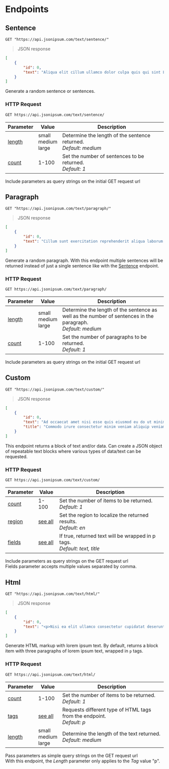 # Endpoints

## Sentence

```shell
GET "https://api.jsonipsum.com/text/sentence/"
```

> JSON response

```json
[
    {
        "id": 0,
        "text": "Aliqua elit cillum ullamco dolor culpa quis qui sint Lorem eu dolor dolore magna quis aliquip in est consequat officia."
    }
]
```

Generate a random sentence or sentences.

### HTTP Request

`GET https://api.jsonipsum.com/text/sentence/`

Parameter | Value | Description
--------- | ------- | -----------
<a href="#length">length</a> | small<br>medium<br>large | Determine the length of the sentence returned.<br><em>Default: medium</em>
<a href="#count">count</a> | 1-100 | Set the number of sentences to be returned. <br><em>Default: 1</em>

<aside class="notice">
Include parameters as query strings on the initial GET request url
</aside>


## Paragraph

```shell
GET "https://api.jsonipsum.com/text/paragraph/"
```

> JSON response

```json
[
    {
        "id": 0,
        "text": "Cillum sunt exercitation reprehenderit aliqua laborum sit cupidatat amet minim ipsum quis amet Lorem. Adipisicing qui cillum incididunt reprehenderit in aute id culpa ipsum esse minim. Enim sit nostrud eiusmod ipsum amet labore commodo nisi sint aliqua aliquip dolor esse mollit. Velit et proident pariatur labore consectetur non exercitation magna deserunt excepteur dolor. Lorem consectetur quis id consectetur in reprehenderit incididunt culpa incididunt pariatur duis in et ullamco nulla id deserunt anim sunt. Et adipisicing ad ad quis dolore anim est culpa est fugiat voluptate deserunt cillum occaecat Lorem nostrud."
    }
]
```

Generate a random paragraph. With this endpoint multiple sentences will be returned instead of just a single sentence like with the <a href="#sentence">Sentence</a> endpoint.

### HTTP Request

`GET https://api.jsonipsum.com/text/paragraph/`

Parameter | Value | Description
--------- | ------- | -----------
<a href="#length">length</a> | small<br>medium<br>large | Determine the length of the sentence as well as the number of sentences in the paragraph. <br><em>Default: medium</em>
<a href="#count">count</a> | 1-100 | Set the number of paragraphs to be returned. <br><em>Default: 1</em>

<aside class="notice">
Include parameters as query strings on the initial GET request url
</aside>

## Custom   

```shell
GET "https://api.jsonipsum.com/text/custom/"
```

> JSON response

```json
[
    {
        "id": 0,
        "text": "Ad occaecat amet nisi esse quis eiusmod eu do ut minim ex tempor non. Cillum sit Lorem qui nostrud amet exercitation esse est excepteur aliqua est esse reprehenderit occaecat elit amet magna eu. Eiusmod nulla dolor cupidatat ex proident adipisicing labore deserunt occaecat ullamco Lorem excepteur dolor elit non ea anim occaecat ut. Quis cillum pariatur eu ex id et quis nisi eiusmod occaecat ex adipisicing veniam duis consequat sunt. Do laborum nulla duis commodo sunt laborum adipisicing occaecat est ipsum deserunt ut Lorem culpa labore et exercitation esse laborum.",
        "title": "Commodo irure consectetur minim veniam aliquip veniam adipisicing mollit et et minim aliquip est aliqua."
    }
]
```

This endpoint returns a block of text and/or data. Can create a JSON object of repeatable text blocks where various types of data/text can be requested.

### HTTP Request

`GET https://api.jsonipsum.com/text/custom/`

Parameter | Value | Description
--------- | ------- | -----------
<a href="#count">count</a> | 1-100 | Set the number of items to be returned.<br> <em>Default: 1</em>
<a href="#regions">region</a> | <a href="#fields">see all</a> | Set the region to localize the returned results.<br><em>Default: en</em>
<a href="#fields">fields</a> | <a href="#fields">see all</a> | If true, returned text will be wrapped in p tags.<br><em>Default: text, title</em>

<aside class="notice">
Include parameters as query strings on the GET request url
</aside>
<aside class="notice">
Fields parameter accepts multiple values separated by comma.
</aside>


## Html

```shell
GET "https://api.jsonipsum.com/text/html/"
```

> JSON response

```json
[
    {
        "id": 0,
        "text": "<p>Nisi ea elit ullamco consectetur cupidatat deserunt ad id voluptate nulla cillum irure tempor minim in et nulla. Adipisicing mollit labore ea adipisicing culpa laboris proident reprehenderit sint aliqua voluptate nulla. Anim magna labore esse enim sit incididunt dolore mollit ex veniam proident commodo mollit laboris laborum velit. Occaecat eu consequat nisi velit labore laborum ad nulla ea id tempor. Ad aliquip occaecat elit consectetur sit exercitation nulla excepteur ullamco magna reprehenderit excepteur culpa ea aute.</p><p>Sit ea aute mollit aliquip ut Lorem nisi minim aliquip in eiusmod minim ea. Aute enim amet elit in cupidatat adipisicing et aute minim culpa aliquip quis enim ex. Occaecat consequat nulla non id labore do laboris id ut velit culpa adipisicing duis id non proident. Mollit esse est cupidatat dolor laborum laboris excepteur proident officia qui aliqua voluptate consectetur consectetur veniam adipisicing consequat. Culpa est tempor pariatur cillum reprehenderit eu non culpa ad laboris tempor esse mollit. Do veniam quis anim ex nisi culpa in magna nulla pariatur Lorem occaecat irure qui. Sunt incididunt amet aliquip nisi nulla ullamco id commodo nisi irure laborum. Culpa non cillum eu ut adipisicing nostrud tempor aliqua cupidatat nostrud fugiat esse in anim nostrud ut est pariatur.</p><p>Incididunt voluptate nisi do enim magna consectetur ad labore labore consequat deserunt. Occaecat sunt cupidatat enim ipsum exercitation et enim quis commodo aute aliquip elit et sint voluptate irure minim ex eiusmod. Esse eu do non mollit officia voluptate dolor id laboris exercitation aliqua excepteur. Et nulla est quis culpa sint Lorem Lorem aliqua ut cupidatat aliquip. Sint amet id sint eu sunt pariatur culpa voluptate ullamco fugiat nulla dolore reprehenderit. Lorem ex velit nulla ad amet amet officia sunt pariatur fugiat Lorem. Ea elit non adipisicing et aliquip adipisicing est in incididunt aliqua enim voluptate laboris consequat irure exercitation do ex. Tempor dolor aliquip sunt culpa velit labore cupidatat quis laboris cupidatat adipisicing nulla.</p>"
    }
]
```


Generate HTML markup with lorem ipsum text. By default, returns a block item with three paragraphs of lorem ipsum text, wrapped in `p` tags.

### HTTP Request

`GET https://api.jsonipsum.com/text/html/`

Parameter | Value | Description
--------- | ------- | -----------
<a href="#count">count</a> | 1-100 | Set the number of items to be returned.<br> <em>Default: 1</em>
<a href="#tags">tags</a> | <a href="#tags">see all</a> | Requests different type of HTML tags from the endpoint.<br><em>Default: p</em>
<a href="#length">length</a> | small<br>medium<br>large | Determine the length of the text returned. <br><em>Default: medium</em>

<aside class="notice">
Pass parameters as simple query strings on the GET request url
</aside>
<aside class="notice">
With this endpoint, the <em>Length</em> parameter only applies to the <em>Tag</em> value "p".
</aside>
